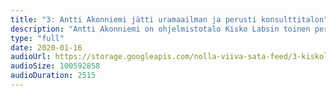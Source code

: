 ```yaml
---
title: "3: Antti Akonniemi jätti uramaailman ja perusti konsulttitalon"
description: "Antti Akonniemi on ohjelmistotalo Kisko Labsin toinen perustajista. Tässä jaksossa käydään läpi Akonniemen henkilökohtaista tarinaa, mutta keskustellaan myös siitäkin, mikä rooli meetup-skenellä on ollut Kisko Labsin kasvussa sekä mitkä ovat Akonniemen vinkit yrittäjiksi aikoville.<br/><br/>PS. Antti Akonniemi ei ole enää Kisko Labsin toimitusjohtaja. Lue lisää: <a href=\"https://blog.kiskolabs.com/antti-salosesta-kisko-labsin-toimitusjohtaja\">Antti Salonen Kisko Labsin toimitusjohtajaksi</a>"
type: "full"
date: 2020-01-16
audioUrl: https://storage.googleapis.com/nolla-viiva-sata-feed/3-kiskolabs.mp3
audioSize: 100592858
audioDuration: 2515
---
```

